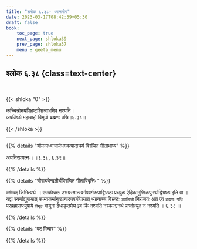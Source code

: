 ```yaml
---
title: "श्लोक ६.३८- ध्यानयोग"
date: 2023-03-17T08:42:59+05:30
draft: false
book:
    toc_page: true
    next_page: shloka39
    prev_page: shloka37
    menu : geeta_menu
---
```




## श्लोक ६.३८ {class=text-center}

<br/>

{{< shloka  "0"  >}}

कच्चिन्नोभयविभ्रष्टश्छिन्नाभ्रमिव नश्यति।  
अप्रतिष्ठो महाबाहो विमूढो ब्रह्मणः पथि॥६.३८॥
 

{{< /shloka >}}

---


{{% details "श्रीमन्मध्वाचार्यभगवत्पादाचर्य विरचित  गीताभाष्य" %}}

अयतिरप्रयत्नः।  ॥६.३८, ६.३९॥

{{% /details %}}



{{% details "श्रीराघवेन्द्रतीर्थविरचित गीताविवृत्तिः " %}}


`कञ्चित्` किमित्यर्थः । `उभयविभ्रष्टः` उभयस्मात्स्वर्गपवर्गरूपाद्विभ्रष्टः
प्रच्युतः ऐहिकामुष्मिकपुमर्थाद्विभ्रष्टः इति वा ।   
यद्वा स्वर्गाद्युपायात्‌ काम्यकर्मानुष्ठानादपवर्गोपायात्  ध्यानाच्च 
विभ्रष्टः `अप्रतिष्ठो` निराश्रयः अत
एव `ब्रह्मणः पथि` परब्रह्मप्राप्त्युपाये `विमूढः` वायुना द्वेधाकृतमेघ
इव किं नश्यति नरकाद्यनर्थ प्राप्नोत्युत न नश्यति ॥ ६.३८ ॥

{{% /details %}}



{{% details "पद विचार" %}}


{{% /details %}}
